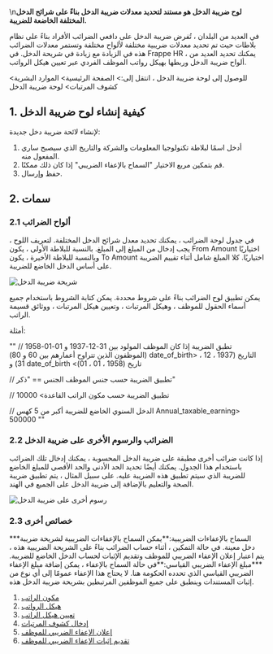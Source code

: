 \n**لوح ضريبة الدخل هو مستند لتحديد معدلات ضريبة الدخل بناءً على شرائح الدخل المختلفة الخاضعة للضريبة.**

في العديد من البلدان ، تُفرض ضريبة الدخل على دافعي الضرائب الأفراد بناءً على نظام بلاطات حيث تم تحديد معدلات ضريبية مختلفة لألواح مختلفة وتستمر معدلات الضرائب هذه في الزيادة مع زيادة في شريحة الدخل. في Frappe HR ، يمكنك تحديد العديد من ألواح ضريبة الدخل وربطها بهيكل رواتب الموظف الفردي عبر تعيين هيكل الرواتب.

للوصول إلى لوحة ضريبة الدخل ، انتقل إلى:> الصفحة الرئيسية> الموارد البشرية> كشوف المرتبات> لوحة ضريبة الدخل

## 1. كيفية إنشاء لوح ضريبة الدخل

لإنشاء لائحة ضريبة دخل جديدة:

1. أدخل اسمًا لبلاطة تكنولوجيا المعلومات والشركة والتاريخ الذي سيصبح ساري المفعول منه.
2. قم بتمكين مربع الاختيار "السماح بالإعفاء الضريبي" إذا كان ذلك ممكنًا.
3. حفظ وإرسال.

## 2. سمات

### 2.1 ألواح الضرائب

في جدول لوحة الضرائب ، يمكنك تحديد معدل شرائح الدخل المختلفة. لتعريف اللوح ، يجب إدخال من المبلغ إلى المبلغ. بالنسبة للبلاطة الأولى ، يكون From Amount اختياريًا وبالنسبة للبلاطة الأخيرة ، يكون To Amount اختياريًا. كلا المبلغ شامل أثناء تقييم الضريبة على أساس الدخل الخاضع للضريبة.

![شريحة ضريبة الدخل](https://docs.erpnext.com/files/income-tax-slab.png)

يمكن تطبيق لوح الضرائب بناءً على شروط محددة. يمكن كتابة الشروط باستخدام جميع أسماء الحقول للموظف ، وهيكل المرتبات ، وتعيين هيكل المرتبات ، ووثائق قسيمة الراتب.

أمثلة:

""
// تطبق الضريبة إذا كان الموظف المولود بين 31-12-1937 و 01-01-1958 (الموظفون الذين تتراوح أعمارهم بين 60 و 80)
date_of_birth> التاريخ (1937 ، 12 ، 31) و date_of_birth <تاريخ (1958 ، 01 ، 01)

// تطبيق الضريبة حسب جنس الموظف
الجنس == "ذكر"

// تطبيق الضريبة حسب مكون الراتب
القاعدة> 10000

// الدخل السنوي الخاضع للضريبة أكبر من 5 كهس
Annual_taxable_earning> 500000
""

### 2.2 الضرائب والرسوم الأخرى على ضريبة الدخل

إذا كانت ضرائب أخرى مطبقة على ضريبة الدخل المحسوبة ، يمكنك إدخال تلك الضرائب باستخدام هذا الجدول. يمكنك أيضًا تحديد الحد الأدنى والحد الأقصى للمبلغ الخاضع للضريبة الذي سيتم تطبيق هذه الضريبة عليه. على سبيل المثال ، يتم تطبيق ضريبة الصحة والتعليم بالإضافة إلى ضريبة الدخل على الجميع في الهند.

![رسوم أخرى على ضريبة الدخل](https://docs.erpnext.com/files/other-taxes-on-income-tax.png)

### 2.3 خصائص أخرى

***السماح بالإعفاءات الضريبية:**يمكن السماح بالإعفاءات الضريبية لشريحة ضريبة دخل معينة. في حالة التمكين ، أثناء حساب الضرائب بناءً على الشريحة الضريبية هذه ، يتم اعتبار إعلان الإعفاء الضريبي للموظف وتقديم الإثبات لحساب الدخل الخاضع للضريبة.
***مبلغ الإعفاء الضريبي القياسي:**في حالة السماح بالإعفاء ، يمكن إضافة مبلغ الإعفاء الضريبي القياسي الذي تحدده الحكومة هنا. لا يحتاج هذا الإعفاء عمومًا إلى أي نوع من إثبات المستندات وينطبق على جميع الموظفين المرتبطين بشريحة ضريبة الدخل هذه.

1. [مكون الراتب](https://docs.erpnext.com/docs/v14/user/manual/en/human-resources/salary-component)
2. [هيكل الرواتب](https://docs.erpnext.com/docs/v14/user/manual/en/human-resources/salary-structure)
3. [تعيين هيكل الراتب](https://docs.erpnext.com/docs/v14/user/manual/en/human-resources/salary-structure-assignment)
4. [إدخال كشوف المرتبات](https://docs.erpnext.com/docs/v14/user/manual/en/human-resources/payroll-entry)
5. [إعلان الإعفاء الضريبي للموظف](https://docs.erpnext.com/docs/v14/user/manual/en/human-resources/employee-tax-exemption-declaration)
6. [تقديم إثبات الإعفاء الضريبي للموظف](https://docs.erpnext.com/docs/v14/user/manual/en/human-resources/employee-tax-exemption-proof-submission)